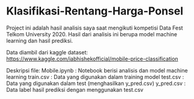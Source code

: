# Klasifikasi-Rentang-Harga-Ponsel
Project ini adalah hasil analisis saya saat mengikuti kompetisi Data Fest Telkom University 2020. Hasil dari analisis ini berupa model machine learning dan hasil prediksi.

Data diambil dari kaggle dataset: https://www.kaggle.com/iabhishekofficial/mobile-price-classification

Deskripsi file:
Mobile.ipynb 	: Notebook berisi analisis dan model machine learning
train.csv		: Data yang digunakan dalam training model
test.csv 		: Data yang digunakan dalam test (menghasilkan y_pred.csv)
y_pred.csv 		: Data label hasil prediksi dengan menggunakan test.csv
